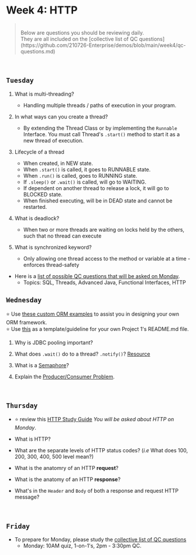 # Week 4: HTTP

> <br>
> Below are questions you should be reviewing daily.  <br> 
> They are all included on the [collective list of QC questions](https://github.com/210726-Enterprise/demos/blob/main/week4/qc-questions.md)

<br>

## `Tuesday`

1. What is multi-threading?

   - Handling multiple threads / paths of execution in your program.

2. In what ways can you create a thread?

   - By extending the Thread Class or by implementing the `Runnable` Interface. You must call Thread's `.start()` method to start it as a new thread of execution.

3. Lifecycle of a thread

   - When created, in NEW state.
   - When `.start()` is called, it goes to RUNNABLE state.
   - When `.run()` is called, goes to RUNNING state.
   - If `.sleep()` or `.wait()` is called, will go to WAITING.
   - If dependent on another thread to release a lock, it will go to BLOCKED state.
   - When finished executing, will be in DEAD state and cannot be restarted.

4. What is deadlock?

   - When two or more threads are waiting on locks held by the others, such that no thread can execute

5. What is synchronized keyword?
   - Only allowing one thread access to the method or variable at a time - enforces thread-safety

- Here is a [list of possible QC questions that will be asked on Monday](https://github.com/210517-Enterprise/demos/blob/main/week4/qc-questions.md).
  - Topics: SQL, Threads, Advanced Java, Functional Interfaces, HTTP

## `Wednesday`

:star: Use [these custom ORM examples](https://github.com/210517-Enterprise/demos/tree/main/week4/custom-orm-examples) to assist you in designing your own ORM framework.<br>
:star: Use [this](https://github.com/211025-Enterprise/demos/blob/main/week4/p1-sample-readme.md) as a template/guideline for your own Project 1's README.md file.

1. Why is JDBC pooling important?

2. What does `.wait()` do to a thread? `.notify()`? [Resource](https://www.baeldung.com/java-wait-notify)

3. What is a [Semaphore](https://www.geeksforgeeks.org/semaphore-in-java/)?

4. Explain the [Producer/Consumer Problem](https://www.geeksforgeeks.org/producer-consumer-solution-using-threads-java/).

<br>

## `Thursday`

- :star: review this [HTTP Study Guide](https://github.com/211025-Enterprise/demos/blob/main/week4/notes/http-notes.md) _You will be asked about HTTP on Monday_.

- What is HTTP?

- What are the separate levels of HTTP status codes? (_i.e_ What does 100, 200, 300, 400, 500 level mean?)

- What is the anatomry of an HTTP **request**?

- What is the anatomy of an HTTP **response**?

- What's in the `Header` and `Body` of both a response and request HTTP message?

<br>

## `Friday`

- To prepare for Monday, please study the [collective list of QC questions](https://github.com/211025-Enterprise/demos/blob/main/week4/qc-questions.md)
  - Monday: 10AM quiz, 1-on-1's, 2pm - 3:30pm QC.

<br>
